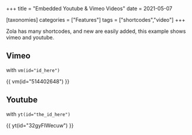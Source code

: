+++
title = "Embedded Youtube & Vimeo Videos"
date = 2021-05-07

[taxonomies]
categories = ["Features"]
tags = ["shortcodes","video"]
+++

Zola has many shortcodes, and new are easily added, this example shows vimeo and youtube.
<!-- more -->

## Vimeo

with `vm(id="id_here")`

{{ vm(id="514402648") }}

## Youtube

with `yt(id="the_id_here")`

{{ yt(id="32gyFIWecuw") }}
